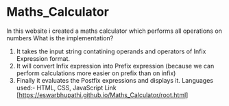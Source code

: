 # Maths_Calculator 

In this website i created a maths calculator which performs all operations on numbers
What is the implementation?
  1) It takes the input string contatining operands and operators of Infix Expression format.
  2) It will convert Infix expression into Prefix expression (because we can perform calculations more easier on prefix than on infix)
  3) Finally it evaluates the Postfix expressions and displays it.
 Languages used:- HTML, CSS, JavaScript
Link [https://eswarbhupathi.github.io/Maths_Calculator/root.html]
